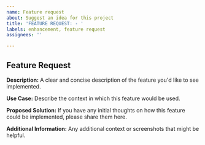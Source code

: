 ```yaml
---
name: Feature request
about: Suggest an idea for this project
title: 'FEATURE REQUEST: - '
labels: enhancement, feature request
assignees: ''

---
```


## Feature Request

**Description:**
A clear and concise description of the feature you'd like to see implemented.

**Use Case:**
Describe the context in which this feature would be used.

**Proposed Solution:**
If you have any initial thoughts on how this feature could be implemented, please share them here.

**Additional Information:**
Any additional context or screenshots that might be helpful.

